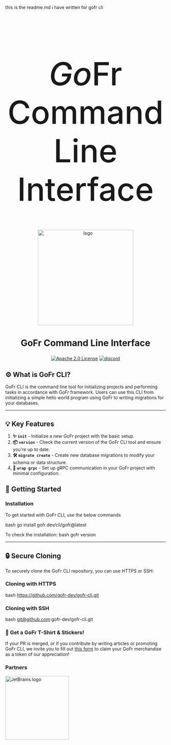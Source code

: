 this is the readme.md i have written for gofr cli
<h1 style="text-align: center; font-size: 100px; font-weight: 500;">
    <i>Go</i>Fr Command Line Interface
</h1>

<p align="center">
<img align="center" width="300" alt="logo" src="https://github.com/gofr-dev/gofr/assets/44036979/916fe7b1-42fb-4af1-9e0b-4a7a064c243c">
</p>

<h2 align="center" style="font-size: 28px;"><b>GoFr Command Line Interface </b></h2>

<div align="center">
<a href="https://opensource.org/licenses/Apache-2.0"><img src="https://img.shields.io/badge/License-Apache_2.0-blue?style=for-the-badge" alt="Apache 2.0 License"></a>
<a href="https://discord.gg/wsaSkQTdgq"><img src="https://img.shields.io/badge/discord-join-us?style=for-the-badge&logo=discord&color=7289DA" alt="discord" /></a>
</div>

## ⚙️ **What is GoFr CLI?**
GoFr CLI is the command line tool for initializing projects and performing tasks in accordance with GoFr framework.
Users can use this CLI from initializing a simple hello world program using GoFr to writing migrations for your databases.

---

## 💡 Key Features

1. **✨ `init`** - Initialize a new GoFr project with the basic setup.
2. **📦 `version`** - Check the current version of the GoFr CLI tool and ensure you're up to date.
3. **🛠️ `migrate create`** - Create new database migrations to modify your schema or data structure.
4. **🔌 `wrap grpc`** - Set up gRPC communication in your GoFr project with minimal configuration.

## 🚀 **Getting Started**

### **Installation**
To get started with GoFr CLI, use the below commands

bash
go install gofr.dev/cli/gofr@latest


To check the installation:
bash
gofr version

---

## 🔒 **Secure Cloning**
To securely clone the GoFr CLI repository, you can use HTTPS or SSH:

### Cloning with HTTPS
bash
https://github.com/gofr-dev/gofr-cli.git

### Cloning with SSH
bash
git@github.com:gofr-dev/gofr-cli.git

### 🎁 **Get a GoFr T-Shirt & Stickers!**

If your PR is merged, or if you contribute by writing articles or promoting GoFr CLI, we invite you to fill out [this form](https://forms.gle/R1Yz7ZzY3U5WWTgy5) to claim your GoFr merchandise as a token of our appreciation!

### Partners

<img src="https://resources.jetbrains.com/storage/products/company/brand/logos/jetbrains.png" alt="JetBrains logo" width="200">